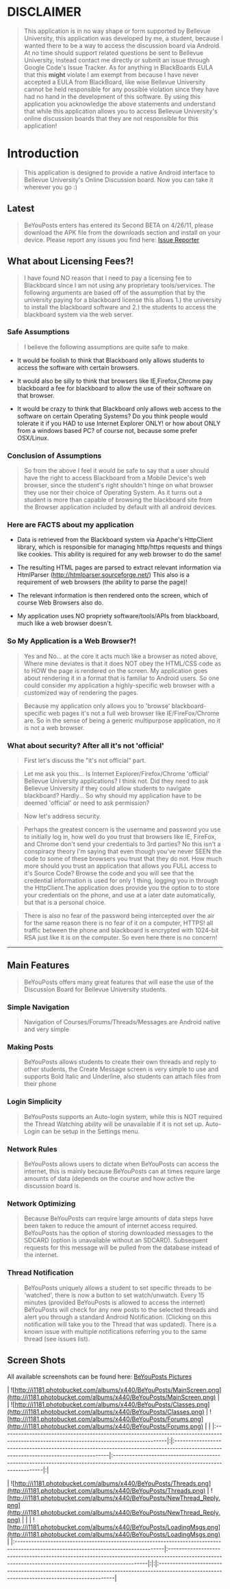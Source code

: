 # DISCLAIMER #
> This application is in no way shape or form supported by Bellevue University, this application was developed by me, a student, because I wanted there to be a way to access the discussion board via Android. At no time should support related questions be sent to Bellevue University, instead contact me directly or submit an issue through Google Code's Issue Tracker. As for anything in BlackBoards EULA that this **might** violate I am exempt from because I have never accepted a EULA from BlackBoard, like wise Bellevue University cannot be held responsible for any possible violation since they have had no hand in the development of this software. By using this application you acknowledge the above statements and understand that while this application allows you to access Bellevue University's online discussion boards that they are not responsible for this application!

# Introduction #
> This application is designed to provide a native Android interface to Bellevue University's Online Discussion board. Now you can take it wherever you go :)

## Latest ##
> BeYouPosts enters has entered its Second BETA on 4/26/11, please download the APK file from the downloads section and install on your device. Please report any issues you find here: [Issue Reporter](http://code.google.com/p/bellevueblackboard/issues/list)

## What about Licensing Fees?! ##

> I have found NO reason that I need to pay a licensing fee to Blackboard since I am not using any proprietary tools/services. The following arguments are based off of the assumption that by the university paying for a blackboard license this allows 1.) the university to install the blackboard software and 2.) the students to access the blackboard system via the web server.

### Safe Assumptions ###

> I believe the following assumptions are quite safe to make.

  * It would be foolish to think that Blackboard only allows students to access the software with certain browsers.

  * It would also be silly to think that browsers like IE,Firefox,Chrome pay blackboard a fee for blackboard to allow the use of their software on that browser.

  * It would be crazy to think that Blackboard only allows web access to the software on certain Operating Systems? Do you think people would tolerate it if you HAD to use Internet Explorer ONLY! or how about ONLY from a windows based PC? of course not, because some prefer OSX/Linux.

### Conclusion of Assumptions ###

> So from the above I feel it would be safe to say that a user should have the right to access Blackboard from a Mobile Device's web browser, since the student's right shouldn't hinge on what browser they use nor their choice of Operating System. As it turns out a student is more than capable of browsing the blackboard site from the Browser application included by default with all android devices.

### Here are FACTS about my application ###

  * Data is retrieved from the Blackboard system via Apache's HttpClient library, which is responsible for managing http/https requests and things like cookies. This ability is required for any web browser to do the same!

  * The resulting HTML pages are parsed to extract relevant information via HtmlParser (http://htmlparser.sourceforge.net/) This also is a requirement of web browsers (the ability to parse the page)!

  * The relevant information is then rendered onto the screen, which of course Web Browsers also do.

  * My application uses NO propriety software/tools/APIs from blackboard, much like a web browser doesn't.

### So My Application is a Web Browser?! ###

> Yes and No... at the core it acts much like a browser as noted above,   Where mine deviates is that it does NOT obey the HTML/CSS code as to HOW the page is rendered on the screen. My application goes about rendering it in a format that is familiar to Android users. So one could consider my application a highly-specific web browser with a customized way of rendering the pages.

> Because my application only allows you to 'browse' blackboard-specific web pages it's not a full web browser like IE/FireFox/Chrome are. So in the sense of being a generic multipurpose application, no it is not a web browser.

### What about security? After all it's not 'official' ###

> First let's discuss the "it's not official" part.

> Let me ask you this... Is Internet Explorer/Firefox/Chrome 'official' Bellevue University applications? I think not. Did they need to ask Bellevue University if they could allow students to navigate blackboard? Hardly... So why should my application have to be deemed 'official' or need to ask permission?

> Now let's address security.

> Perhaps the greatest concern is the username and password you use to initially log in, how well do you trust that browsers like IE, FireFox, and Chrome don't send your credentials to 3rd parties? No this isn't a conspiracy theory I'm saying that even though you've never SEEN the code to some of these browsers you trust that they do not. How much more should you trust an application that allows you FULL access to it's Source Code? Browse the code and you will see that the credential information is used for only 1 thing, logging you in through the HttpClient.The application does provide you the option to to store your credentials on the phone, and use at a later date automatically, but that is a personal choice.

> There is also no fear of the password being intercepted over the air for the same reason there is no fear of it on a computer, HTTPS! all traffic between the phone and blackboard is encrypted with 1024-bit RSA just like it is on the computer. So even here there is no concern!


---

## Main Features ##
> BeYouPosts offers many great features that will ease the use of the Discussion Board for Bellevue University students.

### Simple Navigation ###
> Navigation of Courses/Forums/Threads/Messages are Android native and very simple

### Making Posts ###
> BeYouPosts allows students to create their own threads and reply to other students, the Create Message screen is very simple to use and supports Bold Italic and Underline, also students can attach files from their phone

### Login Simplicity ###
> BeYouPosts supports an Auto-login system, while this is NOT required the Thread Watching ability will be unavailable if it is not set up. Auto-Login can be setup in the Settings menu.

### Network Rules ###
> BeYouPosts allows users to dictate when BeYouPosts can access the internet, this is mainly because BeYouPosts can at times require large amounts of data (depends on the course and how active the discussion board is.

### Network Optimizing ###
> Because BeYouPosts can require large amounts of data steps have been taken to reduce the amount of internet access required. BeYouPosts has the option of storing downloaded messages to the SDCARD (option is unavailable without an SDCARD). Subsequent requests for this message will be pulled from the database instead of the internet.

### Thread Notification ###
> BeYouPosts uniquely allows a student to set specific threads to be 'watched', there is now a button to set watch/unwatch. Every 15 minutes (provided BeYouPosts is allowed to access the internet) BeYouPosts will check for any new posts to the selected threads and alert you through a standard Android Notification. (Clicking on this notification will take you to the Thread that was updated). There is a known issue with multiple notifications referring you to the same thread (see issues list).


## Screen Shots ##
All available screenshots can be found here: [BeYouPosts Pictures](http://s1181.photobucket.com/albums/x440/BeYouPosts/?start=all)

| ![http://i1181.photobucket.com/albums/x440/BeYouPosts/MainScreen.png](http://i1181.photobucket.com/albums/x440/BeYouPosts/MainScreen.png) | | ![http://i1181.photobucket.com/albums/x440/BeYouPosts/Classes.png](http://i1181.photobucket.com/albums/x440/BeYouPosts/Classes.png) | ![http://i1181.photobucket.com/albums/x440/BeYouPosts/Forums.png](http://i1181.photobucket.com/albums/x440/BeYouPosts/Forums.png) | |
|:------------------------------------------------------------------------------------------------------------------------------------------|:|:------------------------------------------------------------------------------------------------------------------------------------|:----------------------------------------------------------------------------------------------------------------------------------|:|

| ![http://i1181.photobucket.com/albums/x440/BeYouPosts/Threads.png](http://i1181.photobucket.com/albums/x440/BeYouPosts/Threads.png) | ![http://i1181.photobucket.com/albums/x440/BeYouPosts/NewThread_Reply.png](http://i1181.photobucket.com/albums/x440/BeYouPosts/NewThread_Reply.png) | | | ![http://i1181.photobucket.com/albums/x440/BeYouPosts/LoadingMsgs.png](http://i1181.photobucket.com/albums/x440/BeYouPosts/LoadingMsgs.png) |
|:------------------------------------------------------------------------------------------------------------------------------------|:----------------------------------------------------------------------------------------------------------------------------------------------------|:|:|:--------------------------------------------------------------------------------------------------------------------------------------------|